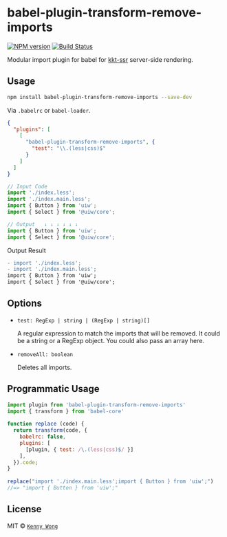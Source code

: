 babel-plugin-transform-remove-imports
===

[![NPM version](https://img.shields.io/npm/v/babel-plugin-transform-remove-imports.svg?style=flat)](https://npmjs.org/package/babel-plugin-transform-remove-imports)
[![Build Status](https://img.shields.io/travis/uiwjs/babel-plugin-transform-remove-imports.svg?style=flat)](https://travis-ci.org/uiwjs/babel-plugin-transform-remove-imports)

Modular import plugin for babel for [kkt-ssr](https://github.com/jaywcjlove/kkt-ssr) server-side rendering.

## Usage

```bash
npm install babel-plugin-transform-remove-imports --save-dev
```

Via `.babelrc` or `babel-loader`.

```json
{
  "plugins": [
    [
      "babel-plugin-transform-remove-imports", {
        "test": "\\.(less|css)$"
      }
    ]
  ]
}
```

```js
// Input Code
import './index.less';
import './index.main.less';
import { Button } from 'uiw';
import { Select } from '@uiw/core';

// Output   ↓ ↓ ↓ ↓ ↓ ↓
import { Button } from 'uiw';
import { Select } from '@uiw/core';
```

Output Result

```diff
- import './index.less';
- import './index.main.less';
import { Button } from 'uiw';
import { Select } from '@uiw/core';
```

## Options

- `test: RegExp | string | (RegExp | string)[]`
  
  A regular expression to match the imports that will be removed.
  It could be a string or a RegExp object.
  You could also pass an array here.

- `removeAll: boolean`

  Deletes all imports.

## Programmatic Usage

```js
import plugin from 'babel-plugin-transform-remove-imports'
import { transform } from 'babel-core'
 
function replace (code) {
  return transform(code, {
    babelrc: false,
    plugins: [
      [plugin, { test: /\.(less|css)$/ }]
    ],
  }).code;
}
 
replace("import './index.main.less';import { Button } from 'uiw';")
//=> "import { Button } from 'uiw';"
```

## License

MIT © [`Kenny Wong`](https://github.com/jaywcjlove)
